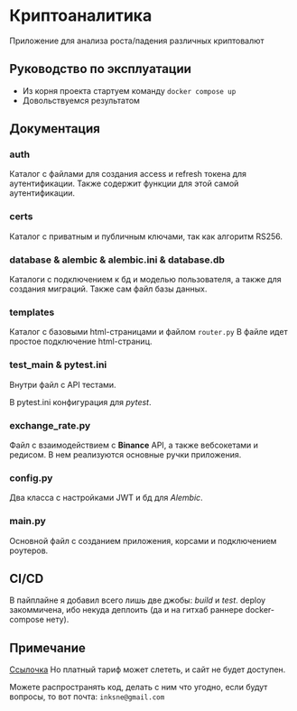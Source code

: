 # Криптоаналитика

Приложение для анализа роста/падения различных криптовалют

## Руководство по эксплуатации

- Из корня проекта стартуем команду ```docker compose up```
- Довольствуемся результатом

## Документация

### auth

Каталог с файлами для создания access и refresh токена для аутентификации.
Также содержит функции для этой самой аутентификации.

### certs

Каталог с приватным и публичным ключами, так как алгоритм RS256.

### database & alembic & alembic.ini & database.db

Каталоги с подключением к бд и моделью пользователя, а также для создания миграций. 
Также сам файл базы данных.

### templates

Каталог с базовыми html-страницами и файлом ```router.py```
В файле идет простое подключение html-страниц.

### test_main & pytest.ini

Внутри файл с API тестами.

В pytest.ini конфигурация для *pytest*.

### exchange_rate.py

Файл с взаимодействием с **Binance** API, а также вебсокетами и редисом.
В нем реализуются основные ручки приложения.

### config.py

Два класса с настройками JWT и бд для *Alembic*.

### main.py

Основной файл с созданием приложения, корсами и подключением роутеров.

## CI/CD

В пайплайне я добавил всего лишь две джобы: *build* и *test*.
deploy закоммичена, ибо некуда деплоить (да и на гитхаб раннере docker-compose нету).

## Примечание

[Ссылочка](https://crypt-lspx.onrender.com)
Но платный тариф может слететь, и сайт не будет доступен.

Можете распространять код, делать с ним что угодно, если будут вопросы, то вот почта:
```inksne@gmail.com```
